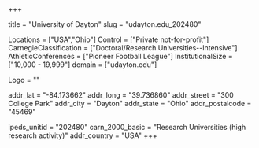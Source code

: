 
+++

title = "University of Dayton"
slug = "udayton.edu_202480"

Locations = ["USA","Ohio"]
Control = ["Private not-for-profit"]
CarnegieClassification = ["Doctoral/Research Universities--Intensive"]
AthleticConferences = ["Pioneer Football League"]
InstitutionalSize = ["10,000 - 19,999"]
domain = ["udayton.edu"]

Logo = ""

addr_lat = "-84.173662"
addr_long = "39.736860"
addr_street = "300 College Park"
addr_city = "Dayton"
addr_state = "Ohio"
addr_postalcode = "45469"

ipeds_unitid = "202480"
carn_2000_basic = "Research Universities (high research activity)"
addr_country = "USA"
+++
    
